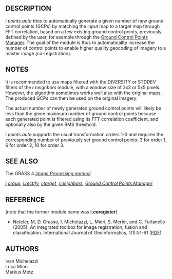 ## DESCRIPTION

*i.points.auto* tries to automatically generate a given number of new
ground control points (GCPs) by matching the input map to a target map
through FFT correlation, based on a few existing ground control points,
previously defined by the user, for example through the [Ground Control
Points
Manager](https://grass.osgeo.org/grass-stable/manuals/wxGUI.gcp.html).
The goal of the module is thus to automaticallty increase the number of
control points to enable higher quality geocoding of imagery to a master
image (co-registration).

## NOTES

It is recommended to use maps filtered with the DIVERSITY or STDDEV
filters of the *r.neighbors* module, with a window size of 3x3 or 5x5
pixels. However, the algorithm sometimes works well also with the
original maps. The produced GCPs can then be used on the original
imagery.

The actual number of newly generated ground control points will likely
be less than the given maximum number of ground control points because
each generated point is filtered using its FFT correlation coefficient,
and optionally also by the given RMS threshold.

*i.points.auto* supports the usual transformation orders 1-3 and
requires the corresponding number of previously set ground control
points: 3 for order 1, 6 for order 2, 10 for order 3.

## SEE ALSO

The GRASS 4 *[Image Processing
manual](https://grass.osgeo.org/gdp/imagery/grass4_image_processing.pdf)*

*[i.group](https://grass.osgeo.org/grass-stable/manuals/i.group.html),
[i.rectify](https://grass.osgeo.org/grass-stable/manuals/i.rectify.html),
[i.target](https://grass.osgeo.org/grass-stable/manuals/i.target.html),
[r.neighbors](https://grass.osgeo.org/grass-stable/manuals/r.neighbors.html),
[Ground Control Points
Manager](https://grass.osgeo.org/grass-stable/manuals/wxGUI.gcp.html)*

## REFERENCE

(note that the former module name was **i.coregister**)

  - Neteler, M, D. Grasso, I. Michelazzi, L. Miori, S. Merler, and C.
    Furlanello (2005). An integrated toolbox for image registration,
    fusion and classification. International Journal of Geoinformatics,
    1(1):51-61
    ([PDF](https://neteler.org/wp-content/uploads/neteler/papers/neteler2005_IJG_051-061_draft.pdf))

## AUTHORS

Ivan Michelazzi  
Luca Miori  
Markus Metz
